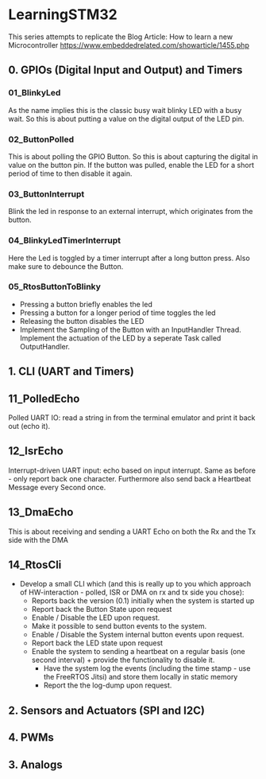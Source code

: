 # LearningSTM32
This series attempts to replicate the Blog Article: How to learn a new Microcontroller https://www.embeddedrelated.com/showarticle/1455.php


## 0. GPIOs (Digital Input and Output) and Timers
### 01_BlinkyLed
As the name implies this is the classic busy wait blinky LED with a busy wait. So this is about putting a value on the digital output of the LED pin.

### 02_ButtonPolled
This is about polling the GPIO Button. So this is about capturing the digital in value on the button pin. If the button was pulled, enable the LED for a short period of time to then disable it again.

### 03_ButtonInterrupt
Blink the led in response to an external interrupt, which originates from the button.

### 04_BlinkyLedTimerInterrupt
Here the Led is toggled by a timer interrupt after a long button press. Also make sure to debounce the Button.

### 05_RtosButtonToBlinky
- Pressing a button briefly enables the led
- Pressing a button for a longer period of time toggles the led
- Releasing the button disables the LED
- Implement the Sampling of the Button with an InputHandler Thread. Implement the actuation of the LED by a seperate Task called OutputHandler.

## 1. CLI (UART and Timers)
## 11_PolledEcho
Polled UART IO: read a string in from the terminal emulator and print it back out (echo it). 

## 12_IsrEcho
Interrupt-driven UART input: echo based on input interrupt. Same as before - only report back one character. Furthermore also send back a Heartbeat Message every Second once.

## 13_DmaEcho
This is about receiving and sending a UART Echo on both the Rx and the Tx side with the DMA

## 14_RtosCli
- Develop a small CLI which (and this is really up to you which approach of HW-interaction - polled, ISR or DMA on rx and tx side you chose):
  - Reports back the version (0.1) initially when the system is started up
  - Report back the Button State upon request
  - Enable / Disable the LED upon request.
  - Make it possible to send button events to the system.
  - Enable / Disable the System internal button events upon request.
  - Report back the LED state upon request
  - Enable the system to sending a heartbeat on a regular basis (one second interval) + provide the functionality to disable it.
    - Have the system log the events (including the time stamp - use the FreeRTOS Jitsi) and store them locally in static memory
    - Report the the log-dump upon request.

## 2. Sensors and Actuators (SPI and I2C)

## 4. PWMs

## 3. Analogs
